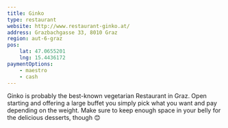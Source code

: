 ```yaml
---
title: Ginko
type: restaurant
website: http://www.restaurant-ginko.at/
address: Grazbachgasse 33, 8010 Graz
region: aut-6-graz
pos:
    lat: 47.0655201
    lng: 15.4436172
paymentOptions:
    - maestro
    - cash
---
```


Ginko is probably the best-known vegetarian Restaurant in Graz. Open starting
and offering a large buffet you simply pick what you want and pay depending 
on the weight. Make sure to keep enough space in your belly for the delicious
desserts, though 😊
